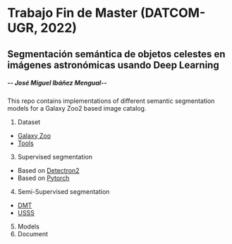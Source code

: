 # Trabajo Fin  de Master (DATCOM-UGR, 2022)
## Segmentación semántica de objetos celestes en imágenes astronómicas usando Deep Learning 
##### -- José Miguel Ibáñez Mengual--

This repo contains implementations of different semantic segmentation models for a Galaxy Zoo2 based image catalog.

1. Dataset
- [Galaxy Zoo](https://data.galaxyzoo.org/) 
- [Tools](https://github.com/jm-ibanez/TFM/tree/main/Dataset) 
3. Supervised segmentation
- Based on [Detectron2](https://github.com/facebookresearch/detectron2)
- Based on [Pytorch](https://github.com/yassouali/pytorch-segmentation) 
4. Semi-Supervised segmentation
- [DMT](https://github.com/voldemortX/DST-CBC/blob/master/README.md)
- [USSS](https://github.com/tarun005/USSS_ICCV19)
5. Models
6. Document
